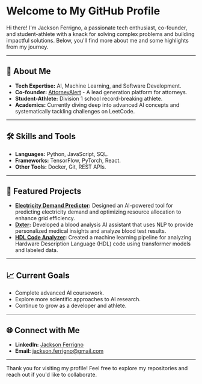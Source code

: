 # Welcome to My GitHub Profile

Hi there! I'm Jackson Ferrigno, a passionate tech enthusiast, co-founder, and student-athlete with a knack for solving complex problems and building impactful solutions. Below, you'll find more about me and some highlights from my journey.

---

## 🚀 About Me
- **Tech Expertise:** AI, Machine Learning, and Software Development.
- **Co-founder:** [AttorneyAlert](https://www.attorneyalert.net) - A lead generation platform for attorneys.
- **Student-Athlete:** Division 1 school record-breaking athlete.
- **Academics:** Currently diving deep into advanced AI concepts and systematically tackling challenges on LeetCode.

---

## 🛠️ Skills and Tools
- **Languages:** Python, JavaScript, SQL.
- **Frameworks:** TensorFlow, PyTorch, React.
- **Other Tools:** Docker, Git, REST APIs.

---

## 🌟 Featured Projects
- **[Electricity Demand Predictor](https://github.com/jacksonferrigno/Electricity-Demand-Predictor):** Designed an AI-powered tool for predicting electricity demand and optimizing resource allocation to enhance grid efficiency.
- **[Dxter](https://github.com/jacksonferrigno/Dxter):** Developed a blood analysis AI assistant that uses NLP to provide personalized medical insights and analyze blood test results.
- **[HDL Code Analyzer](https://github.com/jacksonferrigno/HDL-Code-Analyzer):** Created a machine learning pipeline for analyzing Hardware Description Language (HDL) code using transformer models and labeled data.

---

## 📈 Current Goals
- Complete advanced AI coursework.
- Explore more scientific approaches to AI research.
- Continue to grow as a developer and athlete.

---

## 🌐 Connect with Me
- **LinkedIn:** [Jackson Ferrigno](https://www.linkedin.com/in/jacksonferrigno/)
- **Email:** jackson.ferrigno@gmail.com

---

Thank you for visiting my profile! Feel free to explore my repositories and reach out if you'd like to collaborate.
